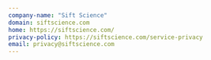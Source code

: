 ```yaml
---
company-name: "Sift Science"
domain: siftscience.com
home: https://siftscience.com/
privacy-policy: https://siftscience.com/service-privacy
email: privacy@siftscience.com
---
```




